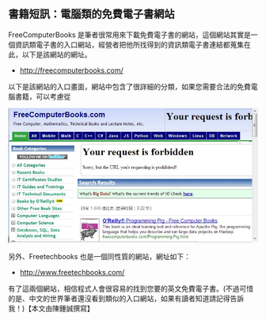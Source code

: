 ## 書籍短訊：電腦類的免費電子書網站

FreeComputerBooks 是筆者很常用來下載免費電子書的網站，這個網站其實是一個資訊類電子書的入口網站，經營者把他所找得到的資訊類電子書連結都蒐集在此，以下是該網站的網址。

* <http://freecomputerbooks.com/>

以下是該網站的入口畫面，網站中包含了很詳細的分類，如果您需要合法的免費電腦書籍，可以考慮從

![FreeComputerBooks 網站的畫面](../img/FreeComputerBooks_page.jpg)

另外、Freetechbooks 也是一個同性質的網站，網址如下：

* <http://www.freetechbooks.com/>

有了這兩個網站，相信程式人會很容易的找到您要的英文免費電子書。(不過可惜的是、中文的世界筆者還沒看到類似的入口網站，如果有讀者知道請記得告訴我！)【本文由陳鍾誠撰寫】

